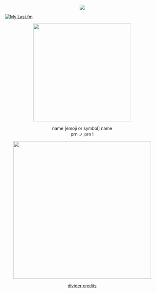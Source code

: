 <p align="center"> <img src="https://komarev.com/ghpvc/?username=sleeptokens&label=souls_reaped_୨୧&style=plastic&color=5cebb7" </p>

[![My Last.fm](https://lastfm-recently-played.vercel.app/api?user=marthluvr666&count=1&show_user=header&header_size=normal_stats_only&loved=true&loved_style=2&width=1000)](https://www.last.fm/user/marthluvr666)

<p align="center"> <img src="https://i.postimg.cc/KYCkPj7z/rohan.png" width="320" </p> 

 <p align="center"> name [emoji or symbol] name <br> prn ノ prn !

 <p align="center"> <img src="https://i.postimg.cc/x83XVPwJ/nene.png" width="450" </p>

 <div align="center">

[divider credits](https://www.tumblr.com/revivalrequiem/739690226305417216/koi-fish-themed-koi-fish-set-free-to-use?source=share)
